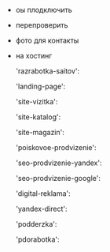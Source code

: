 - оы плодключить
- перепроверить
- фото для контакты
- на хостинг



    'razrabotka-saitov':

    'landing-page':

    'site-vizitka':

    'site-katalog': 

    'site-magazin':

    'poiskovoe-prodvizenie': 

    'seo-prodvizenie-yandex':

    'seo-prodvizenie-google':

    'digital-reklama':

    'yandex-direct':

    'podderzka':

    'pdorabotka':